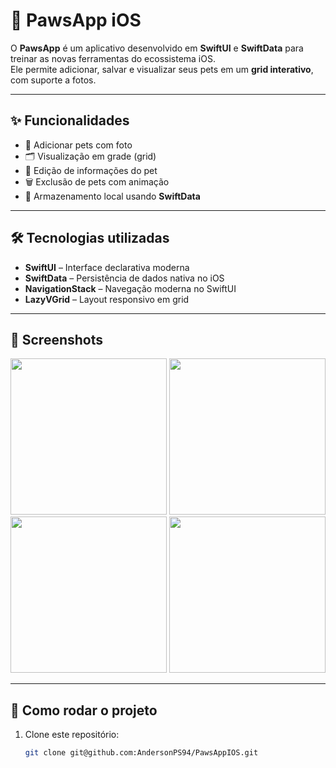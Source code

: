 # 🐾 PawsApp iOS

O **PawsApp** é um aplicativo desenvolvido em **SwiftUI** e **SwiftData** para treinar as novas ferramentas do ecossistema iOS.  
Ele permite adicionar, salvar e visualizar seus pets em um **grid interativo**, com suporte a fotos.  

---

## ✨ Funcionalidades

- 📸 Adicionar pets com foto  
- 🗂️ Visualização em grade (grid)  
- 📝 Edição de informações do pet  
- 🗑️ Exclusão de pets com animação  
- 💾 Armazenamento local usando **SwiftData**

---

## 🛠️ Tecnologias utilizadas

- **SwiftUI** – Interface declarativa moderna  
- **SwiftData** – Persistência de dados nativa no iOS  
- **NavigationStack** – Navegação moderna no SwiftUI  
- **LazyVGrid** – Layout responsivo em grid  

---

## 📱 Screenshots

<p align="center">
  <img src="https://github.com/user-attachments/assets/7c3caf8f-b8c5-4f14-8444-66cf69592e9c" width="250">
  <img src="https://github.com/user-attachments/assets/11863e12-929c-471e-84d2-8f1140d8a302" width="250">
  <img src="https://github.com/user-attachments/assets/ba76b6d4-617a-438d-9b73-111309912c38" width="250">
  <img src="https://github.com/user-attachments/assets/12e69d1a-1345-4e72-ad85-d4f649af899d" width="250">
</p>

---

## 🚀 Como rodar o projeto

1. Clone este repositório:  
   ```bash
   git clone git@github.com:AndersonPS94/PawsAppIOS.git

